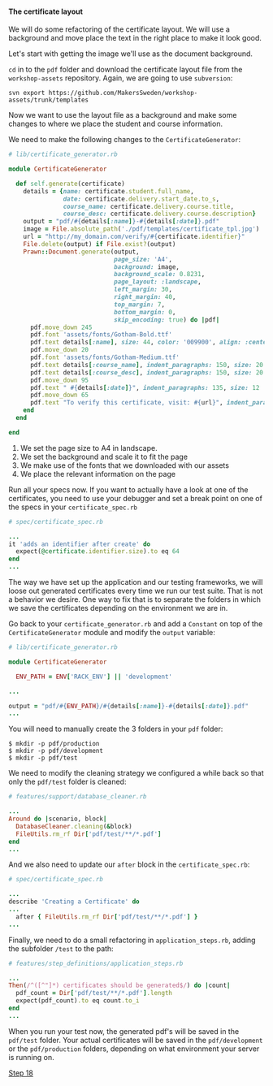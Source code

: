 #### The certificate layout

We will do some refactoring of the certificate layout. We will use a background and move place the text in the right place to make it look good. 

Let's start with getting the image we'll use as the document background. 

`cd` in to the `pdf` folder and download the certificate layout file from the `workshop-assets` repository.
Again, we are going to use `subversion`:

```shell
svn export https://github.com/MakersSweden/workshop-assets/trunk/templates
```

Now we want to use the layout file as a background and make some changes to where we place the student and course information.

We need to make the following changes to the `CertificateGenerator`:

```ruby
# lib/certificate_generator.rb

module CertificateGenerator

  def self.generate(certificate)
    details = {name: certificate.student.full_name,
               date: certificate.delivery.start_date.to_s,
               course_name: certificate.delivery.course.title,
               course_desc: certificate.delivery.course.description}
    output = "pdf/#{details[:name]}-#{details[:date]}.pdf"
    image = File.absolute_path('./pdf/templates/certificate_tpl.jpg')
    url = "http://my_domain.com/verify/#{certificate.identifier}"
    File.delete(output) if File.exist?(output)
    Prawn::Document.generate(output,
                             page_size: 'A4',
                             background: image,
                             background_scale: 0.8231,
                             page_layout: :landscape,
                             left_margin: 30,
                             right_margin: 40,
                             top_margin: 7,
                             bottom_margin: 0,
                             skip_encoding: true) do |pdf|
      pdf.move_down 245
      pdf.font 'assets/fonts/Gotham-Bold.ttf'
      pdf.text details[:name], size: 44, color: '009900', align: :center
      pdf.move_down 20
      pdf.font 'assets/fonts/Gotham-Medium.ttf'
      pdf.text details[:course_name], indent_paragraphs: 150, size: 20
      pdf.text details[:course_desc], indent_paragraphs: 150, size: 20
      pdf.move_down 95
      pdf.text " #{details[:date]}", indent_paragraphs: 135, size: 12
      pdf.move_down 65
      pdf.text "To verify this certificate, visit: #{url}", indent_paragraphs: 100, size: 8
    end
  end

end
```

1. We set the page size to A4 in landscape.
2. We set the background and scale it to fit the page
3. We make use of the fonts that we downloaded with our assets
4. We place the relevant information on the page

Run all your specs now. If you want to actually have a look at one of the certificates, you need to use your debugger and set a break point on one of the specs in your `certificate_spec.rb`

```ruby
# spec/certificate_spec.rb

...
it 'adds an identifier after create' do
  expect(@certificate.identifier.size).to eq 64
end
...
```

The way we have set up the application and our testing frameworks, we will loose out generated certificates every time we run our test suite. That is not a behavior we desire.
One way to fix that is to separate the folders in which we save the certificates depending on the environment we are in.

Go back to your `certificate_generator.rb` and add a `Constant` on top of the `CertificateGenerator` module and modify the `output` variable:

```ruby
# lib/certificate_generator.rb

module CertificateGenerator

  ENV_PATH = ENV['RACK_ENV'] || 'development'

...

output = "pdf/#{ENV_PATH}/#{details[:name]}-#{details[:date]}.pdf"
...
```

You will need to manually create the 3 folders in your `pdf` folder:

```shell
$ mkdir -p pdf/production
$ mkdir -p pdf/development
$ mkdir -p pdf/test
```

We need to modify the cleaning strategy we configured a while back so that only the `pdf/test` folder is cleaned:

```ruby
# features/support/database_cleaner.rb

...
Around do |scenario, block|
  DatabaseCleaner.cleaning(&block)
  FileUtils.rm_rf Dir['pdf/test/**/*.pdf']
end
...
```

And we also need to update our `after` block in the `certificate_spec.rb`:

```ruby
# spec/certificate_spec.rb

...
describe 'Creating a Certificate' do
...
  after { FileUtils.rm_rf Dir['pdf/test/**/*.pdf'] }
...
```

Finally, we need to do a small refactoring in `application_steps.rb`, adding the subfolder `/test` to the path:

```ruby
# features/step_definitions/application_steps.rb

...
Then(/^([^"]*) certificates should be generated$/) do |count|
  pdf_count = Dir['pdf/test/**/*.pdf'].length
  expect(pdf_count).to eq count.to_i
end
...
```

When you run your test now, the generated pdf's will be saved in the `pdf/test` folder. Your actual certificates will be saved in the `pdf/development` or the `pdf/production` folders, depending on what environment your server is running on.

[Step 18](step18.md)
